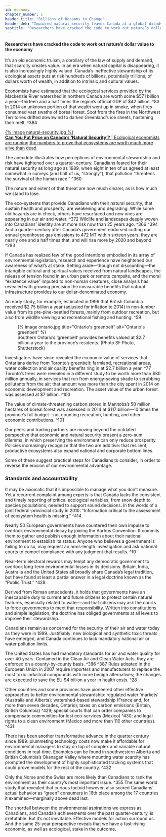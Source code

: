 ```yaml
---
id: economy
chapter_number: 5
header_title: "Billions of Reasons to Change"
header_dek: "Impaired natural security leaves Canada at a global disadvantage."
seotitle: "Researchers have cracked the code to work out nature’s dollar value to the economy"
---
```

#### Researchers have cracked the code to work out nature’s dollar value to the economy

It’s an old economic truism, a corollary of the law of supply and demand, that scarcity creates value. In an era when natural capital is disappearing, it is also increasingly highly valued. Canada’s ineffective stewardship of its ecological assets puts at risk hundreds of billions, potentially trillions, of dollars worth of wealth, in addition to intrinsic and cultural values.

Economists have estimated that the ecological services provided by the Mackenzie River watershed in northern Canada are worth some $571 billion a year—thirteen and a half times the region’s official GDP of $42 billion. ^83 In 2014 an unknown portion of that wealth went up in smoke, when fires consumed vast swaths of boreal forest. Soot from the fires in the Northwest Territories drifted downwind to darken Greenland’s ice sheets, hastening their melt. ^384

<aside class="default">
    <a data-card="natural-security" class="link-card" href="#" title="">
        {% image natural-security.jpg %}
	    <figcaption>
	        <strong>Can You Put Price on Canada’s ‘Natural Security’?</strong> | Ecological economists are running the numbers to prove that ecosystems are worth much more alive than dead.
	    </figcaption>
    </a> 
</aside>

The anecdote illustrates how perceptions of environmental stewardship and risk have tightened over a quarter-century. Canadians feared for their natural security as long ago as 1989, when eight in ten of us agreed at least somewhat in surveys (and half of us, “strongly”), that pollution “threatens the survival of the human race.” ^360

The nature and extent of that threat are now much clearer, as is how much we stand to lose. 

The eco-systems that provide Canadians with their natural security, that sustain health and prosperity, are weakening and degrading. While some old hazards are in check, others have resurfaced and new ones are appearing in our air and water. ^372 Wildlife and landscapes deeply woven into Canadians’ identity are at more risk now than 25 years ago. ^366 ^394 And a quarter-century after Canada’s government endorsed cutting our annual greenhouse gas emissions to 472 MT within sixteen years, they are nearly one and a half times that, and will rise more by 2020 and beyond. ^283

If Canada has realized few of the good intentions embodied in its array of environmental legislation, research and experience have heightened our awareness of what’s at stake. Setting aside—though not discounting—the intangible cultural and spiritual values received from natural landscapes, the release of tension found in an urban park or remote campsite, and the moral “existence value” imputed to non-human creatures, close analysis has revealed with growing precision the measurable benefits that natural infrastructure provides to our dollar-denominated economy.

An early study, for example, estimated in 1996 that British Columbia received $2.75 billion a year (adjusted for inflation to 2014) in non-lumber value from its pre-pine-beetled forests, mainly from outdoor recreation, but also from wildlife viewing and recreational fishing and hunting. ^59

<figure>
    {% image ontario.jpg title="Ontario's greenbelt" alt="Ontario's greenbelt" %}
    <figcaption>
    Southern Ontario’s ‘greenbelt’ provides benefits valued at $2.7 billion a year to the province’s residents. (Photo SF Photo, Shutterstock)    
    </figcaption> 
</figure>

Investigators have since revealed the economic value of services that Ontarians derive from Toronto’s greenbelt: farmland, recreational areas, water collection and air quality benefits ring in at $2.7 billion a year. ^77 Toronto’s trees were revealed in a different study to be worth more than $80 million annually, in services that run from energy-saving shade to scrubbing pollutants from the air; that amount was more than the city spent in 2014 on economic development and recreation. The asset value of the urban forest was assessed at $7 billion. ^103

The value of climate-threatening carbon stored in Manitoba’s 50 million hectares of boreal forest was assessed in 2014 at $117 billion—10 times the province’s full budget—not counting recreation, hunting, and other economic contributions. ^101

Our peers and trading partners are moving beyond the outdated perspective that economic and natural security present a zero-sum dilemma, in which preserving the environment can only reduce prosperity. Policies increasingly recognize that the two are additive: that resilient, productive ecosystems also expand national and corporate bottom lines.

Some of these suggest practical steps for Canadians to consider, in order to reverse the erosion of our environmental advantage.

### Standards and accountability

It may be axiomatic that it’s impossible to manage what you don’t measure. Yet a recurrent complaint among experts is that Canada lacks the consistent and timely reporting of critical ecological variables, from snow depth to species populations, needed to support sound decisions. In the words of a joint federal-provincial study in 2010: "Information critical to the assessment of ecosystem health is missing." ^414

Nearly 50 European governments have countered their own impulse to overlook environmental decay by joining the Aarhus Convention. It commits them to gather and publish enough information about their national environment to establish its status. Anyone who believes a government is failing to do so, may request an arms-length investigation and ask national courts to compel compliance with any judgment that results. ^10

Near-term electoral rewards may tempt any democratic government to overlook long-term environmental losses in its decisions. Britain, India, Australia and the United States all broadly share Canada’s legal tradition, but have found at least a partial answer in a legal doctrine known as the “Public Trust.” ^428

Derived from Roman antecedents, it holds that governments have an inescapable duty to current and future citizens to protect certain natural features, especially related to water—and that citizens may ask the courts to force governments to meet that responsibility. Written into constitutions and simple legislation, the doctrine has obliged governments at all levels to improve their stewardship.

Canadians remain as concerned for the security of their air and water today as they were in 1989. Justifiably: new biological and synthetic toxic threats have emerged, and Canada continues to lack mandatory national air or water pollution limits.

The United States has had mandatory standards for air and water quality for over 40 years. Contained in the Clean Air and Clean Water Acts, they are enforced on a county-by-county basis. ^386 ^387 Rules adopted in the European Union in 2007 require importers and manufacturers to replace the most toxic industrial compounds with more benign alternatives; the changes are expected to save the EU $4 billion a year in health costs. ^28

Other countries and some provinces have pioneered other effective approaches to better environmental stewardship: regulated water ‘markets’ (Australia and Alberta); watershed-based stewardship (France and, for more than seven decades, Ontario); taxes on carbon emissions (Britain, British Columbia) ^429; special courts that can order companies to compensate communities for lost eco-services (Mexico) ^430; and legal rights to a clean environment (Mexico and more than 110 other countries). ^431

There has been another transformative advance in the quarter century since 1989: plummeting technology costs now make it affordable for environmental managers to stay on top of complex and variable natural conditions in real-time. Examples can be found in southwestern Alberta and British Columbia’s Okanagan Valley where mounting water scarcity has prompted the development of highly sophisticated tracking systems that could prove models for the rest of the country. ^432

Only the Norse and the Swiss are more likely than Canadians to rank the environment as their country’s most important issue. ^355 The same world study that revealed that curious factoid however, also scored Canadians’ actual behavior as “green” consumers in 16th place among the 17 countries it examined—marginally above dead last.

The shortfall between the environmental aspirations we express as Canadians, and Canada’s achievements over the past quarter-century, is irrefutable. But it’s not inevitable. Effective models for action surround us. And the same 25-year perspective reveals that we have a fast-rising economic, as well as ecological, stake in the outcome.

